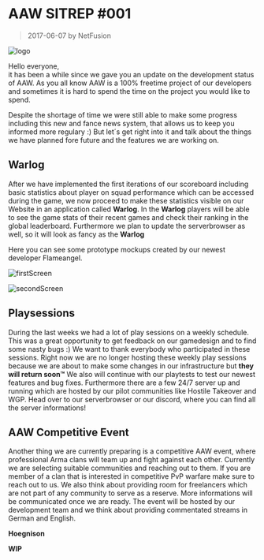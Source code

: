 # AAW SITREP #001

> 2017-06-07 by NetFusion

![logo]

Hello everyone,  
it has been a while since we gave you an update on the development status of AAW. As you all know AAW is a 100% freetime project of our developers and sometimes it is hard to spend the time on the project you would like to spend.

Despite the shortage of time we were still able to make some progress including this new and fance news system, that allows us to keep you informed more regulary :) But let´s get right into it and talk about the things we have planned fore future and the features we are working on.

## Warlog

After we have implemented the first iterations of our scoreboard including basic statistics about player on squad performance which can be accessed during the game, we now proceed to make these statistics visible on our Website in an application called **Warlog**. In the **Warlog** players will be able to see the game stats of their recent games and check their ranking in the global leaderboard.
Furthermore we plan to update the serverbrowser as well, so it will look as fancy as the **Warlog**

Here you can see some prototype mockups created by our newest developer Flameangel.

![firstScreen]

![secondScreen]

## Playsessions

During the last weeks we had a lot of play sessions on a weekly schedule. This was a great opportunity to get feedback on our gamedesign and to find some nasty bugs :) We want to thank everybody who participated in these sessions. Right now we are no longer hosting these weekly play sessions because we are about to make some changes in our infrastructure but **they will return soon™** We also will continue with our playtests to test our newest features and bug fixes. Furthermore there are a few 24/7 server up and running which are hosted by our pilot communities like Hostile Takeover and WGP. Head over to our serverbrowser or our discord, where you can find all the server informations!

## AAW Competitive Event

Another thing we are currently preparing is a competitive AAW event, where professional Arma clans will team up and fight against each other. Currently we are selecting suitable communities and reaching out to them. If you are member of a clan that is interested in competitive PvP warfare make sure to reach out to us. We also think about providing room for freelancers which are not part of any community to serve as a reserve. More informations will be communicated once we are ready.
The event will be hosted by our development team and we think about providing commentated streams in German and English.

**Hoegnison**


**WIP**

[logo]: https://lh3.googleusercontent.com/8_8eysTj6WmoHYv3UjQDB18aCFUo6FI3-m-c8JifcBDm3ZeGAvcH33t3uUy0w88cXnbQW-67inXPkwCsckwwFGrPcV6p7MCzfhTu-kh-eCW0mZW28gaLAp1M1s8LBDhoEeK43R-62QPQlNUYbNG_lVytOkyFwOrFFZ03pL1xfABDUwsO0FKp3ar32VXLZ2W5MYVBB1P_xvSsIjIEfIPru7A-NCWGwrM43Eq7CKeK0s9j-LrP7WRWMufyLOUrvS-EnqKLKE-7DWgTk0qQvL_Xx6hRcmWq0QohGPL5fIqdmtuTsDFANjeIvt17Ue84qIU7af4ozhjS9OBjDA6gTKjv4aFUBkxmZBPJlB8llL1g9xzd7XQpliBYrhVFe0je1792GtjpOL7NqJkPfRBBsAfIGDGkooW3CPGf95NShwBEIbQ5aXG7mqqetLgbOu4B7DXZyUtveycPMJp4uWmZJnciq98Q7b9DTRooClnh5GHhDrnCZ2ZSMnypRhCGM6udxNPp6N3Nu6M2QOFm2XZjqZhCFCGNymLnt9GaB5tzUH6DEwHLDd7Bwwdg_8wtKTZteieZk7w3z-2p=w1680-h920

[firstScreen]: https://media.discordapp.net/attachments/173543077821022208/340545518394540032/Profile_Page_Dashboard.png?width=1017&height=573

[secondScreen]: https://media.discordapp.net/attachments/173543077821022208/340545519568945152/Profile_Page_Stats.png?width=1017&height=573
